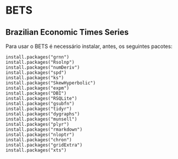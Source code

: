 # BETS

## Brazilian Economic Times Series

Para usar o BETS é necessário instalar, antes, os seguintes pacotes:

```
install.packages("grnn")
install.packages("Rsolnp")
install.packages("numDeriv")
install.packages("spd")
install.packages("ks")
install.packages("SkewHyperbolic")
install.packages("expm")
install.packages("DBI")
install.packages("RSQLite")
install.packages("gsubfn")
install.packages("tidyr")
install.packages("dygraphs")
install.packages("munsell")
install.packages("plyr")
install.packages("rmarkdown")
install.packages("nloptr")
install.packages("chron")
install.packages("gridExtra")
install.packages("xts")

```
